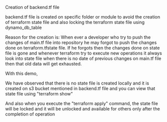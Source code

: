 Creation of backend.tf file

backend.tf file is created on specific folder or module to avoid the creation of terraform state file and also locking the terraform state file using dynamo_db_table

Reason for the creation is:
When ever a developer who try to push the changes of main.tf file into repository he may forgot to push the changes done on terraform.tfstate file. If he forgots then the changes done on state file is gone and whenever terraform try to execute new operations it always look into state file when there is no date of previous changes on main.tf file then that old data will get exhausted.



With this demo,

We have observed that there is no state file is created locally and it is created on s3 bucket mentioned in backend.tf file and you can view that state file using "terraform show"

And also when you execute the "terraform apply" command, the state file will be locked and it will be unlocked and available for others only after the completion of operation